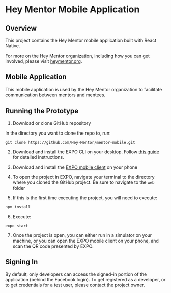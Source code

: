# Hey Mentor Mobile Application 

## Overview 

This project contains the Hey Mentor mobile application built with React Native.

For more on the Hey Mentor organization, including how you can get involved, please visit [heymentor.org](https://www.heymentor.org/). 

## Mobile Application 

This mobile application is used by the Hey Mentor organization to facilitate communication between mentors and mentees. 

## Running the Prototype 

1. Download or clone GitHub repository 

In the directory you want to clone the repo to, run: 

	git clone https://github.com/Hey-Mentor/mentor-mobile.git


2. Download and install the EXPO CLI on your desktop. Follow [this guide](https://docs.expo.io/versions/latest/introduction/installation/) for detailed instructions. 


3. Download and install the [EXPO mobile client](https://expo.io/tools#client) on your phone 


4. To open the project in EXPO, navigate your terminal to the directory where you cloned the GitHub project. Be sure to navigate to the `web` folder 


5. If this is the first time executing the project, you will need to execute: 

`npm install`

6. Execute: 

`expo start` 

7. Once the project is open, you can either run in a simulator on your machine, or you can open the EXPO mobile client on your phone, and scan the QR code presented by EXPO. 


## Signing In 

By default, only developers can access the signed-in portion of the application (behind the Facebook login). To get registered as a developer, or to get credentials for a test user, please contact the project owner. 
